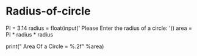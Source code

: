 # Radius-of-circle
PI = 3.14
radius = float(input(' Please Enter the radius of a circle: '))
area = PI * radius * radius

print(" Area Of a Circle = %.2f" %area)
